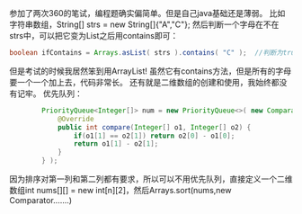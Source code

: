 参加了两次360的笔试，编程题确实偏简单。但是自己java基础还是薄弱。
比如字符串数组，String[] strs = new String[]{"A","C"}; 然后判断一个字母在不在strs中，可以把它变为List之后用contains即可：
```java
boolean ifContains = Arrays.asList( strs ).contains( "C" );  //判断为true
```
但是考试的时候我居然笨到用ArrayList! 虽然它有contains方法，但是所有的字母要一个一个加上去，代码非常长。
还有就是二维数组的创建和使用，我始终都没有记牢。
优先队列：
```java
        PriorityQueue<Integer[]> num = new PriorityQueue<>( new Comparator<Integer[]>() {
            @Override
            public int compare(Integer[] o1, Integer[] o2) {
                if(o1[1] == o2[1]) return o2[0] - o1[0];
                return o1[1] - o2[1];
            }
        } );
```
因为排序对第一列和第二列都有要求，所以可以不用优先队列，直接定义一个二维数组int nums[][] = new int[n][2]，然后Arrays.sort(nums,new Comparator.......)